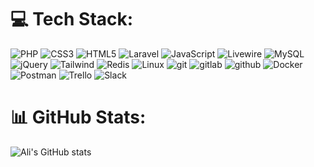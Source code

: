
# 💻 Tech Stack:
![PHP](https://img.shields.io/badge/PHP-474A7A.svg?style=flat-square&logo=php&logoColor=white) ![CSS3](https://img.shields.io/badge/CSS3-%231572B6.svg?style=flat-square&logo=css3&logoColor=white) ![HTML5](https://img.shields.io/badge/HTML5-%23E34F26.svg?style=flat-square&logo=html5&logoColor=white)  ![Laravel](https://img.shields.io/badge/Laravel-F05340.svg?style=flat-square&logo=laravel&logoColor=white) ![JavaScript](https://img.shields.io/badge/Javascript-%23323330.svg?style=flat-square&logo=javascript&logoColor=%23F7DF1E) ![Livewire](https://img.shields.io/badge/Livewire-%23ff64ff.svg?style=flat-square&logo=livewire&logoColor=white) ![MySQL](https://img.shields.io/badge/MySQL-%2311ddaa.svg?style=flat-square&logo=mysql&logoColor=black) ![jQuery](https://img.shields.io/badge/JQuery-%230769AD.svg?style=flat-square&logo=jquery&logoColor=white) ![Tailwind](https://img.shields.io/badge/TailwindCSS-%2364edff.svg?style=flat-square&logo=tailwindcss&logoColor=black) ![Redis](https://img.shields.io/badge/Redis-%23DD0031.svg?style=flat-square&logo=redis&logoColor=white)  ![Linux](https://img.shields.io/badge/Linux-FCC624?style=flat-square&logo=linux&logoColor=black) ![git](https://img.shields.io/badge/Git-FC5624?style=flat-square&logo=git&logoColor=white) ![gitlab](https://img.shields.io/badge/Gitlab-FC5612?style=flat-square&logo=gitlab&logoColor=white) ![github](https://img.shields.io/badge/Github-Fff624?style=flat-square&logo=github&logoColor=black)  ![Docker](https://img.shields.io/badge/Docker-%23026AA7.svg?style=flat-square&logo=docker&logoColor=white)  ![Postman](https://img.shields.io/badge/Postman-FF6C37?style=flat-square&logo=postman&logoColor=white)  ![Trello](https://img.shields.io/badge/Trello-%23026AA7.svg?style=flat-square&logo=Trello&logoColor=white)  ![Slack](https://img.shields.io/badge/Slack-%ffccff.svg?style=flat-square&logo=slack&logoColor=black)
# 📊 GitHub Stats:
![Ali's GitHub stats](https://github-readme-stats.vercel.app/api?username=imcalled-ali&show_icons=true&theme=light)

